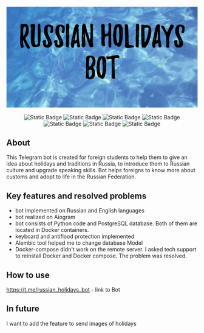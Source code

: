 <p align="center">
  <img src="img/bot_logo.png"/>
</p>
<p align="center">
  <img alt="Static Badge" src="https://img.shields.io/badge/python-3.7-blue">
  <img alt="Static Badge" src="https://img.shields.io/badge/Aiogram-latest-purple">
  <img alt="Static Badge" src="https://img.shields.io/badge/PostgreSQL-15.4-green">
  <img alt="Static Badge" src="https://img.shields.io/badge/SQLAlchemy-red">
  <img alt="Static Badge" src="https://img.shields.io/badge/Alembic-DAAB29">
  <img alt="Static Badge" src="https://img.shields.io/badge/Docker-29C8DA">
  <img alt="Static Badge" src="https://img.shields.io/badge/Release date-December 2023-EC1515">
</p>

## About

This Telegram bot is created for foreign students to help them to give an idea about holidays and traditions in Russia, to introduce them to Russian culture and upgrade speaking skills.
Bot helps foreigns to know more about customs and adopt to life in the Russian Federation.

## Key features and resolved problems

- bot implemented on Russian and English languages
- bot realized on Aiogram
- bot consists of Python code and PostgreSQL database. Both of them are located in Docker containers.
- keyboard and antiflood protection implemented
- Alembic tool helped me to change database Model
- Docker-compose didn't work on the remote server. I asked tech support to reinstall Docker and Docker compose. The problem was resolved.

## How to use

https://t.me/russian_holidays_bot - link to Bot

## In future

I want to add the feature to send images of holidays

